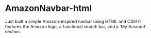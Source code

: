 # AmazonNavbar-html
Just built a simple Amazon-inspired navbar using HTML and CSS! It features the Amazon logo, a functional search bar, and a 'My Account' section.
